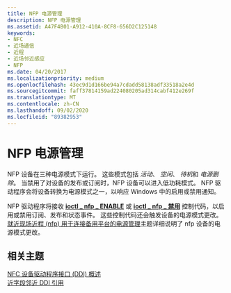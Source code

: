```yaml
---
title: NFP 电源管理
description: NFP 电源管理
ms.assetid: A47F4B01-A912-410A-8CF8-656D2C125148
keywords:
- NFC
- 近场通信
- 近程
- 近场邻近感应
- NFP
ms.date: 04/20/2017
ms.localizationpriority: medium
ms.openlocfilehash: 43ec9d1d166be94a7cdadd58138adf33518a2e4d
ms.sourcegitcommit: faff37814159ad224080205ad314cabf412e269f
ms.translationtype: MT
ms.contentlocale: zh-CN
ms.lasthandoff: 09/02/2020
ms.locfileid: "89382953"
---
```

# <a name="nfp-power-management"></a>NFP 电源管理


NFP 设备在三种电源模式下运行。 这些模式包括 *活动*、 *空闲*、 *待机*和 *电源删除*。 当禁用了对设备的发布或订阅时，NFP 设备可以进入低功耗模式。 NFP 驱动程序会将设备转换为电源模式之一，以响应 Windows 中的启用或禁用通知。

NFP 驱动程序将接收 [**ioctl \_ nfp \_ ENABLE**](/windows-hardware/drivers/ddi/nfpdev/ni-nfpdev-ioctl_nfp_enable) 或 [**ioctl \_ nfp \_ 禁用**](/windows-hardware/drivers/ddi/nfpdev/ni-nfpdev-ioctl_nfp_disable) 控制代码，以启用或禁用订阅、发布和状态事件。 这些控制代码还会触发设备的电源模式更改。 [就近现场近程 (nfp) 用于连接备用平台的电源管理](/windows-hardware/design/device-experiences/near-field-promiximity--nfp--power-management-for-modern-standby-platforms)主题详细说明了 nfp 设备的电源模式更改。

 

 
## <a name="related-topics"></a>相关主题
[NFC 设备驱动程序接口 (DDI) 概述](/windows-hardware/drivers/ddi/index)  
[近字段邻近 DDI 引用](/windows-hardware/drivers/ddi/index)
